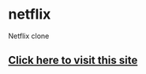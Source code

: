 # netflix
Netflix clone

<h2> <a href="https://sakib-75.github.io/netflix/"> Click here to visit this site </a> </h2>
